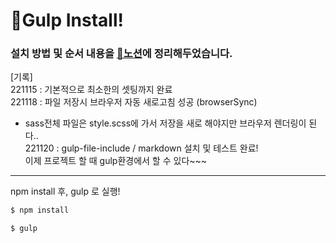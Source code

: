 # 🥤Gulp Install!

### 설치 방법 및 순서 내용을 [🔗노션](https://hyerimiya-main.notion.site/Gulp-3b388a6651ff47f49c30062101457917)에 정리해두었습니다.

[기록]    
221115 : 기본적으로 최소한의 셋팅까지 완료    
221118 : 파일 저장시 브라우저 자동 새로고침 성공 (browserSync)     
- sass전체 파일은 style.scss에 가서 저장을 새로 해야지만 브라우저 렌더링이 된다..       
221120 : gulp-file-include / markdown 설치 및 테스트 완료!    
이제 프로젝트 할 때 gulp환경에서 할 수 있다~~~     

-----
npm install 후, gulp 로 실행!
```bash
$ npm install
```

```bash
$ gulp
```
